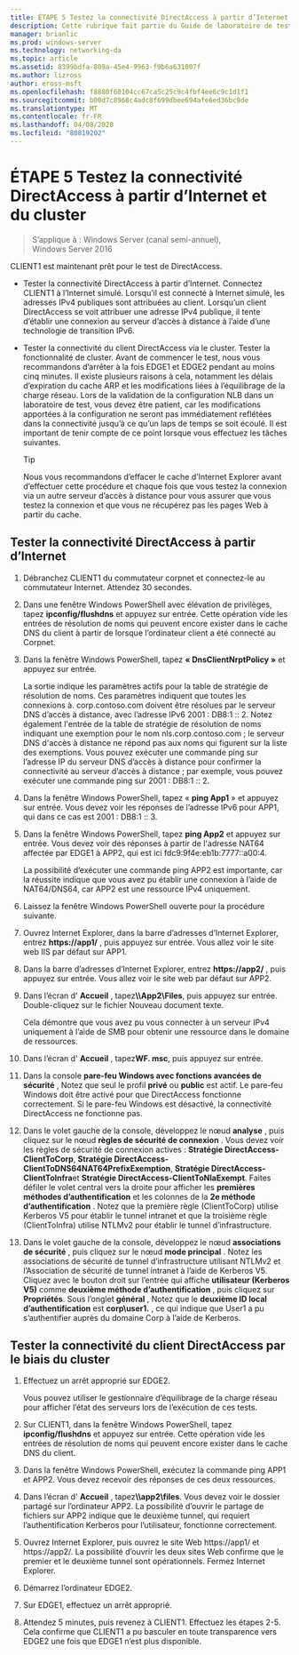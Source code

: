 ```yaml
---
title: ÉTAPE 5 Testez la connectivité DirectAccess à partir d’Internet et du cluster
description: Cette rubrique fait partie du Guide de laboratoire de test-démonstration de DirectAccess dans un cluster avec Windows NLB pour Windows Server 2016
manager: brianlic
ms.prod: windows-server
ms.technology: networking-da
ms.topic: article
ms.assetid: 8399bdfa-809a-45e4-9963-f9b6a631007f
ms.author: lizross
author: eross-msft
ms.openlocfilehash: f8880f60104cc67ca5c25c9c4fbf4ee6c9c1d1f1
ms.sourcegitcommit: b00d7c8968c4adc8f699dbee694afe6ed36bc9de
ms.translationtype: MT
ms.contentlocale: fr-FR
ms.lasthandoff: 04/08/2020
ms.locfileid: "80819202"
---
```

# <a name="step-5-test-directaccess-connectivity-from-the-internet-and-through-the-cluster"></a>ÉTAPE 5 Testez la connectivité DirectAccess à partir d’Internet et du cluster

>S’applique à : Windows Server (canal semi-annuel), Windows Server 2016

CLIENT1 est maintenant prêt pour le test de DirectAccess.  
  
- Tester la connectivité DirectAccess à partir d’Internet. Connectez CLIENT1 à l’Internet simulé. Lorsqu’il est connecté à Internet simulé, les adresses IPv4 publiques sont attribuées au client. Lorsqu’un client DirectAccess se voit attribuer une adresse IPv4 publique, il tente d’établir une connexion au serveur d’accès à distance à l’aide d’une technologie de transition IPv6.  
  
- Tester la connectivité du client DirectAccess via le cluster. Tester la fonctionnalité de cluster. Avant de commencer le test, nous vous recommandons d’arrêter à la fois EDGE1 et EDGE2 pendant au moins cinq minutes. Il existe plusieurs raisons à cela, notamment les délais d’expiration du cache ARP et les modifications liées à l’équilibrage de la charge réseau. Lors de la validation de la configuration NLB dans un laboratoire de test, vous devez être patient, car les modifications apportées à la configuration ne seront pas immédiatement reflétées dans la connectivité jusqu’à ce qu’un laps de temps se soit écoulé. Il est important de tenir compte de ce point lorsque vous effectuez les tâches suivantes.  
  
    > [!TIP]  
    > Nous vous recommandons d’effacer le cache d’Internet Explorer avant d’effectuer cette procédure et chaque fois que vous testez la connexion via un autre serveur d’accès à distance pour vous assurer que vous testez la connexion et que vous ne récupérez pas les pages Web à partir du cache.  
  
## <a name="test-directaccess-connectivity-from-the-internet"></a>Tester la connectivité DirectAccess à partir d’Internet  
  
1. Débranchez CLIENT1 du commutateur corpnet et connectez-le au commutateur Internet. Attendez 30 secondes.  
  
2. Dans une fenêtre Windows PowerShell avec élévation de privilèges, tapez **ipconfig/flushdns** et appuyez sur entrée. Cette opération vide les entrées de résolution de noms qui peuvent encore exister dans le cache DNS du client à partir de lorsque l’ordinateur client a été connecté au Corpnet.  
  
3. Dans la fenêtre Windows PowerShell, tapez **« DnsClientNrptPolicy »** et appuyez sur entrée.  
  
   La sortie indique les paramètres actifs pour la table de stratégie de résolution de noms. Ces paramètres indiquent que toutes les connexions à. corp.contoso.com doivent être résolues par le serveur DNS d’accès à distance, avec l’adresse IPv6 2001 : DB8:1 :: 2. Notez également l'entrée de la table de stratégie de résolution de noms indiquant une exemption pour le nom nls.corp.contoso.com ; le serveur DNS d'accès à distance ne répond pas aux noms qui figurent sur la liste des exemptions. Vous pouvez exécuter une commande ping sur l’adresse IP du serveur DNS d’accès à distance pour confirmer la connectivité au serveur d’accès à distance ; par exemple, vous pouvez exécuter une commande ping sur 2001 : DB8:1 :: 2.  
  
4. Dans la fenêtre Windows PowerShell, tapez « **ping App1** » et appuyez sur entrée. Vous devez voir les réponses de l’adresse IPv6 pour APP1, qui dans ce cas est 2001 : DB8:1 :: 3.  
  
5. Dans la fenêtre Windows PowerShell, tapez **ping App2** et appuyez sur entrée. Vous devez voir des réponses à partir de l'adresse NAT64 affectée par EDGE1 à APP2, qui est ici fdc9:9f4e:eb1b:7777::a00:4.  
  
   La possibilité d’exécuter une commande ping APP2 est importante, car la réussite indique que vous avez pu établir une connexion à l’aide de NAT64/DNS64, car APP2 est une ressource IPv4 uniquement.  
  
6. Laissez la fenêtre Windows PowerShell ouverte pour la procédure suivante.  
  
7. Ouvrez Internet Explorer, dans la barre d’adresses d’Internet Explorer, entrez **https://app1/** , puis appuyez sur entrée. Vous allez voir le site web IIS par défaut sur APP1.  
  
8. Dans la barre d’adresses d’Internet Explorer, entrez **https://app2/** , puis appuyez sur entrée. Vous allez voir le site web par défaut sur APP2.  
  
9. Dans l’écran d' **Accueil** , tapez<strong>\\\App2\Files</strong>, puis appuyez sur entrée. Double-cliquez sur le fichier Nouveau document texte.  
  
    Cela démontre que vous avez pu vous connecter à un serveur IPv4 uniquement à l’aide de SMB pour obtenir une ressource dans le domaine de ressources.  
  
10. Dans l’écran d' **Accueil** , tapez**WF. msc**, puis appuyez sur entrée.  
  
11. Dans la console **pare-feu Windows avec fonctions avancées de sécurité** , Notez que seul le profil **privé** ou **public** est actif. Le pare-feu Windows doit être activé pour que DirectAccess fonctionne correctement. Si le pare-feu Windows est désactivé, la connectivité DirectAccess ne fonctionne pas.  
  
12. Dans le volet gauche de la console, développez le nœud **analyse** , puis cliquez sur le nœud **règles de sécurité de connexion** . Vous devez voir les règles de sécurité de connexion actives : **Stratégie DirectAccess-ClientToCorp**, **Stratégie DirectAccess-ClientToDNS64NAT64PrefixExemption**, **Stratégie DirectAccess-ClientToInfra**et **Stratégie DirectAccess-ClientToNlaExempt**. Faites défiler le volet central vers la droite pour afficher les **premières méthodes d’authentification** et les colonnes de la **2e méthode d’authentification** . Notez que la première règle (ClientToCorp) utilise Kerberos V5 pour établir le tunnel intranet et que la troisième règle (ClientToInfra) utilise NTLMv2 pour établir le tunnel d’infrastructure.  
  
13. Dans le volet gauche de la console, développez le nœud **associations de sécurité** , puis cliquez sur le nœud **mode principal** . Notez les associations de sécurité de tunnel d’infrastructure utilisant NTLMv2 et l’Association de sécurité de tunnel intranet à l’aide de Kerberos V5. Cliquez avec le bouton droit sur l’entrée qui affiche **utilisateur (Kerberos V5)** comme **deuxième méthode d’authentification** , puis cliquez sur **Propriétés**. Sous l’onglet **général** , Notez que le **deuxième ID local d’authentification** est **corp\user1.** , ce qui indique que User1 a pu s’authentifier auprès du domaine Corp à l’aide de Kerberos.  
  
## <a name="test-directaccess-client-connectivity-through-the-cluster"></a>Tester la connectivité du client DirectAccess par le biais du cluster  
  
1. Effectuez un arrêt approprié sur EDGE2.  
  
   Vous pouvez utiliser le gestionnaire d’équilibrage de la charge réseau pour afficher l’état des serveurs lors de l’exécution de ces tests.  
  
2. Sur CLIENT1, dans la fenêtre Windows PowerShell, tapez **ipconfig/flushdns** et appuyez sur entrée. Cette opération vide les entrées de résolution de noms qui peuvent encore exister dans le cache DNS du client.  
  
3. Dans la fenêtre Windows PowerShell, exécutez la commande ping APP1 et APP2. Vous devez recevoir des réponses de ces deux ressources.  
  
4. Dans l’écran d' **Accueil** , tapez<strong>\\\app2\files</strong>. Vous devez voir le dossier partagé sur l’ordinateur APP2. La possibilité d’ouvrir le partage de fichiers sur APP2 indique que le deuxième tunnel, qui requiert l’authentification Kerberos pour l’utilisateur, fonctionne correctement.  
  
5. Ouvrez Internet Explorer, puis ouvrez le site Web https://app1/ et https://app2/. La possibilité d’ouvrir les deux sites Web confirme que le premier et le deuxième tunnel sont opérationnels. Fermez Internet Explorer.  
  
6. Démarrez l’ordinateur EDGE2.  
  
7. Sur EDGE1, effectuez un arrêt approprié.  
  
8. Attendez 5 minutes, puis revenez à CLIENT1. Effectuez les étapes 2-5. Cela confirme que CLIENT1 a pu basculer en toute transparence vers EDGE2 une fois que EDGE1 n’est plus disponible.

